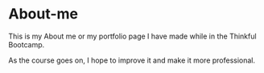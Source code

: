 # About-me

This is my About me or my portfolio page I have made while in the Thinkful Bootcamp.

As the course goes on, I hope to improve it and make it more professional.

